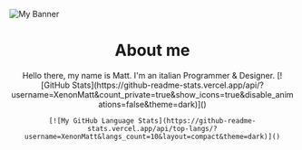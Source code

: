 ![My Banner](https://pbs.twimg.com/profile_banners/1316444575502946306/1661346092/1500x500)

<div align="center">
    <h1>About me</h1>
    Hello there, my name is Matt. I'm an italian Programmer & Designer.
    [![GitHub Stats](https://github-readme-stats.vercel.app/api/?username=XenonMatt&count_private=true&show_icons=true&disable_animations=false&theme=dark)]()

    [![My GitHub Language Stats](https://github-readme-stats.vercel.app/api/top-langs/?username=XenonMatt&langs_count=10&layout=compact&theme=dark)]()
</div>

